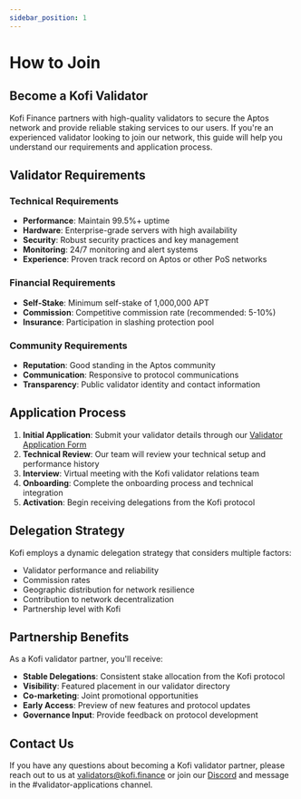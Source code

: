 ```yaml
---
sidebar_position: 1
---
```


# How to Join

## Become a Kofi Validator

Kofi Finance partners with high-quality validators to secure the Aptos network and provide reliable staking services to our users. If you're an experienced validator looking to join our network, this guide will help you understand our requirements and application process.

## Validator Requirements

### Technical Requirements

- **Performance**: Maintain 99.5%+ uptime
- **Hardware**: Enterprise-grade servers with high availability
- **Security**: Robust security practices and key management
- **Monitoring**: 24/7 monitoring and alert systems
- **Experience**: Proven track record on Aptos or other PoS networks

### Financial Requirements

- **Self-Stake**: Minimum self-stake of 1,000,000 APT
- **Commission**: Competitive commission rate (recommended: 5-10%)
- **Insurance**: Participation in slashing protection pool

### Community Requirements

- **Reputation**: Good standing in the Aptos community
- **Communication**: Responsive to protocol communications
- **Transparency**: Public validator identity and contact information

## Application Process

1. **Initial Application**: Submit your validator details through our [Validator Application Form](https://kofi.finance/validators/apply)
2. **Technical Review**: Our team will review your technical setup and performance history
3. **Interview**: Virtual meeting with the Kofi validator relations team
4. **Onboarding**: Complete the onboarding process and technical integration
5. **Activation**: Begin receiving delegations from the Kofi protocol

## Delegation Strategy

Kofi employs a dynamic delegation strategy that considers multiple factors:

- Validator performance and reliability
- Commission rates
- Geographic distribution for network resilience
- Contribution to network decentralization
- Partnership level with Kofi

## Partnership Benefits

As a Kofi validator partner, you'll receive:

- **Stable Delegations**: Consistent stake allocation from the Kofi protocol
- **Visibility**: Featured placement in our validator directory
- **Co-marketing**: Joint promotional opportunities
- **Early Access**: Preview of new features and protocol updates
- **Governance Input**: Provide feedback on protocol development

## Contact Us

If you have any questions about becoming a Kofi validator partner, please reach out to us at validators@kofi.finance or join our [Discord](https://discord.gg/kofi_finance) and message in the #validator-applications channel. 